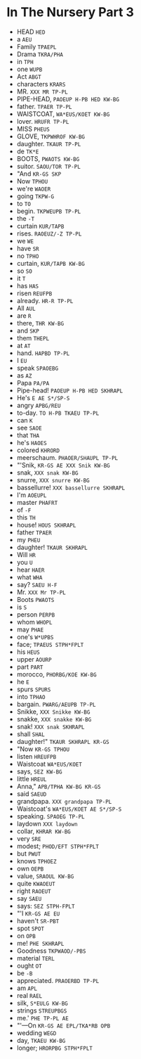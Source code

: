 # In The Nursery Part 3

* HEAD `HED`
* a `AEU`
* Family `TPAEPL`
* Drama `TKRA/PHA`
* in `TPH`
* one `WUPB`
* Act `ABGT`
* characters `KRARS`
* MR. `XXX MR TP-PL`
* PIPE-HEAD, `PAOEUP H-PB HED KW-BG`
* father. `TPAER TP-PL`
* WAISTCOAT, `WA*EUS/KOET KW-BG`
* lover. `HRUFR TP-PL`
* MISS `PHEUS`
* GLOVE, `TKPWHROF KW-BG`
* daughter. `TKAUR TP-PL`
* de `TK*E`
* BOOTS, `PWAOTS KW-BG`
* suitor. `SAOU/TOR TP-PL`
* "And `KR-GS SKP`
* Now `TPHOU`
* we're `WAOER`
* going `TKPW-G`
* to `TO`
* begin. `TKPWEUPB TP-PL`
* the `-T`
* curtain `KUR/TAPB`
* rises. `RAOEUZ/-Z TP-PL`
* we `WE`
* have `SR`
* no `TPHO`
* curtain, `KUR/TAPB KW-BG`
* so `SO`
* it `T`
* has `HAS`
* risen `REUFPB`
* already. `HR-R TP-PL`
* All `AUL`
* are `R`
* there, `THR KW-BG`
* and `SKP`
* them `THEPL`
* at `AT`
* hand. `HAPBD TP-PL`
* I `EU`
* speak `SPAOEBG`
* as `AZ`
* Papa `PA/PA`
* Pipe-head! `PAOEUP H-PB HED SKHRAPL`
* He's `E AE S*/SP-S`
* angry `APBG/REU`
* to-day. `TO H-PB TKAEU TP-PL`
* can `K`
* see `SAOE`
* that `THA`
* he's `HAOES`
* colored `KHRORD`
* meerschaum. `PHAOER/SHAUPL TP-PL`
* "'Snik, `KR-GS AE XXX Snik KW-BG`
* snak, `XXX snak KW-BG`
* snurre, `XXX snurre KW-BG`
* bassellurre! `XXX bassellurre SKHRAPL`
* I'm `AOEUPL`
* master `PHAFRT`
* of `-F`
* this `TH`
* house! `HOUS SKHRAPL`
* father `TPAER`
* my `PHEU`
* daughter! `TKAUR SKHRAPL`
* Will `HR`
* you `U`
* hear `HAER`
* what `WHA`
* say? `SAEU H-F`
* Mr. `XXX Mr TP-PL`
* Boots `PWAOTS`
* is `S`
* person `PERPB`
* whom `WHOPL`
* may `PHAE`
* one's `W*UPBS`
* face; `TPAEUS STPH*FPLT`
* his `HEUS`
* upper `AOURP`
* part `PART`
* morocco, `PHORBG/KOE KW-BG`
* he `E`
* spurs `SPURS`
* into `TPHAO`
* bargain. `PWARG/AEUPB TP-PL`
* Snikke, `XXX Snikke KW-BG`
* snakke, `XXX snakke KW-BG`
* snak! `XXX snak SKHRAPL`
* shall `SHAL`
* daughter!" `TKAUR SKHRAPL KR-GS`
* "Now `KR-GS TPHOU`
* listen `HREUFPB`
* Waistcoat `WA*EUS/KOET`
* says, `SEZ KW-BG`
* little `HREUL`
* Anna," `APB/TPHA KW-BG KR-GS`
* said `SAEUD`
* grandpapa. `XXX grandpapa TP-PL`
* Waistcoat's `WA*EUS/KOET AE S*/SP-S`
* speaking. `SPAOEG TP-PL`
* laydown `XXX laydown`
* collar, `KHRAR KW-BG`
* very `SRE`
* modest; `PHOD/EFT STPH*FPLT`
* but `PWUT`
* knows `TPHOEZ`
* own `OEPB`
* value, `SRAOUL KW-BG`
* quite `KWAOEUT`
* right `RAOEUT`
* say `SAEU`
* says: `SEZ STPH-FPLT`
* "'I `KR-GS AE EU`
* haven't `SR-PBT`
* spot `SPOT`
* on `OPB`
* me! `PHE SKHRAPL`
* Goodness `TKPWAOD/-PBS`
* material `TERL`
* ought `OT`
* be `-B`
* appreciated. `PRAOERBD TP-PL`
* am `APL`
* real `RAEL`
* silk, `S*EULG KW-BG`
* strings `STREUPBGS`
* me.' `PHE TP-PL AE`
* "'—On `KR-GS AE EPL/TKA*RB OPB`
* wedding `WEGD`
* day, `TKAEU KW-BG`
* longer; `HRORPBG STPH*FPLT`
